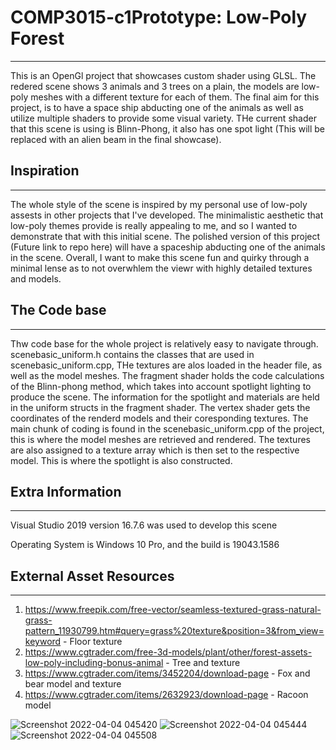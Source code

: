 # COMP3015-c1Prototype: Low-Poly Forest
---
<p>This is an OpenGl project that showcases custom shader using GLSL. The redered scene shows 3 animals and 3 trees on a plain, the models are low-poly meshes with a different texture for each of them. The final aim for this project, is to have a space ship abducting one of the animals as well as utilize multiple shaders to provide some visual variety. THe current shader that this scene is using is Blinn-Phong, it also has one spot light (This will be replaced with an alien beam in the final showcase). </p>

## Inspiration
---
<p> The whole style of the scene is inspired by my personal use of low-poly assests in other projects that I've developed. The minimalistic aesthetic that low-poly themes provide is really appealing to me, and so I wanted to demonstrate that with this initial scene. The polished version of this project (Future link to repo here) will have a spaceship abducting one of the animals in the scene. Overall, I want to make this scene fun and quirky through a minimal lense as to not overwhlem the viewr with highly detailed textures and models.</p> 

## The Code base
---
<p> Thw code base for the whole project is relatively easy to navigate through. scenebasic_uniform.h contains the classes that are used in scenebasic_uniform.cpp, THe textures are alos loaded in the header file, as well as the model meshes. The fragment shader holds the code calculations of the Blinn-phong method, which takes into account spotlight lighting to produce the scene. The information for the spotlight and materials are held in the uniform structs in the fragment shader. The vertex shader gets the coordinates of the renderd models and their coresponding textures. The main chunk of coding is found in the scenebasic_uniform.cpp of the project, this is where the model meshes are retrieved and rendered. The textures are also assigned to a texture array which is then set to the respective model. This is where the spotlight is also constructed.</p>

## Extra Information
---
<p> Visual Studio 2019 version 16.7.6 was used to develop this scene </p> 
<p> Operating System is Windows 10 Pro, and the build is 19043.1586</p>
 
## External Asset Resources
---
1. https://www.freepik.com/free-vector/seamless-textured-grass-natural-grass-pattern_11930799.htm#query=grass%20texture&position=3&from_view=keyword - Floor texture
2. https://www.cgtrader.com/free-3d-models/plant/other/forest-assets-low-poly-including-bonus-animal - Tree and texture
3. https://www.cgtrader.com/items/3452204/download-page - Fox and bear model and texture
4. https://www.cgtrader.com/items/2632923/download-page - Racoon model


![Screenshot 2022-04-04 045420](https://user-images.githubusercontent.com/55700855/161471211-e68534da-ee49-477f-96ce-f4c778f18656.jpg)
![Screenshot 2022-04-04 045444](https://user-images.githubusercontent.com/55700855/161471219-b67b5614-2c8c-49b0-93fe-9008783f1baf.jpg)
![Screenshot 2022-04-04 045508](https://user-images.githubusercontent.com/55700855/161471224-7068cd4d-b790-4ffc-9fd6-16c109e73a94.jpg)
